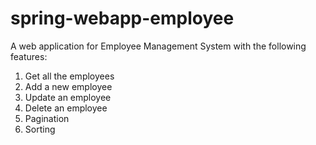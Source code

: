 # spring-webapp-employee
A web application for Employee Management System with the following features: 
  1. Get all the employees 
  2. Add a new employee 
  3. Update an employee 
  4. Delete an employee 
  5. Pagination 
  6. Sorting
